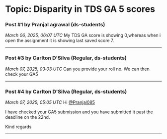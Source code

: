 # Topic: Disparity in TDS GA 5 scores

### Post #1 by **Pranjal agrawal** (ds-students)
*March 06, 2025, 06:07 UTC*
My TDS GA score is showing 0,whereas when i open the assignment it is showing last saved score 7.

---

### Post #3 by **Carlton D'Silva** (Regular, ds-students)
*March 07, 2025, 03:03 UTC*
Can you provide your roll no. We can then check your GA5

---

### Post #4 by **Carlton D'Silva** (Regular, ds-students)
*March 07, 2025, 05:05 UTC*
Hi [@Pranjal085](https://discourse.onlinedegree.iitm.ac.in/u/pranjal085)

I have checked your GA5 submission and you have submitted it past the deadline on the 22nd.

Kind regards

---
